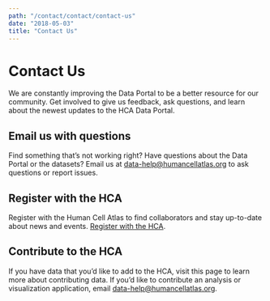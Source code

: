 ```yaml
---
path: "/contact/contact/contact-us"
date: "2018-05-03"
title: "Contact Us"
---
```


# Contact Us

We are constantly improving the Data Portal to be a better resource for our community.  Get involved to give us feedback, ask questions, and learn about the newest updates to the HCA Data Portal.  

## Email us with questions

Find something that’s not working right?  Have questions about the Data Portal or the datasets? Email us at [data-help@humancellatlas.org](mailto:data-help@humancellatlas.org) to ask questions or report issues. 

## Register with the HCA

Register with the Human Cell Atlas to find collaborators and stay up-to-date about news and events.  [Register with the HCA](https://www.humancellatlas.org/joinHCA).

## Contribute to the HCA

If you have data that you’d like to add to the HCA, visit this page to learn more about contributing data.  If you’d like to contribute an analysis or visualization application, email [data-help@humancellatlas.org](mailto:data-help@humancellatlas.org). 

